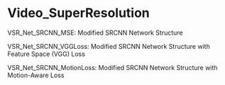 # Video_SuperResolution

VSR_Net_SRCNN_MSE: Modified SRCNN Network Structure

VSR_Net_SRCNN_VGGLoss: Modified SRCNN Network Structure with Feature Space (VGG) Loss

VSR_Net_SRCNN_MotionLoss: Modified SRCNN Network Structure with Motion-Aware Loss
